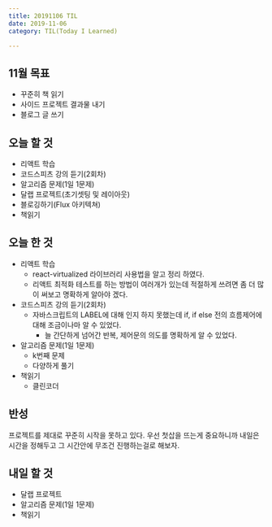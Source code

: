 ```yaml
---
title: 20191106 TIL
date: 2019-11-06
category: TIL(Today I Learned)

---
```


## 11월 목표

- 꾸준히 책 읽기
- 사이드 프로젝트 결과물 내기
- 블로그 글 쓰기

## 오늘 할 것

- 리액트 학습
- 코드스피츠 강의 듣기(2회차)
- 알고리즘 문제(1일 1문제)
- 달랩 프로젝트(초기셋팅 및 레이아웃)
- 블로깅하기(Flux 아키텍쳐)
- 책읽기

## 오늘 한 것

- 리액트 학습
  - react-virtualized 라이브러리 사용법을 알고 정리 하였다.
  - 리액트 최적화 테스트를 하는 방법이 여러개가 있는데 적절하게 쓰려면 좀 더 많이 써보고
		명확하게 알아야 겠다.
- 코드스피츠 강의 듣기(2회차)
  - 자바스크립트의 LABEL에 대해 인지 하지 못했는데 if, if else 전의 흐름제어에 대해 
		조금이나마 알 수 있었다.
	- 늘 간단하게 넘어간 반복, 제어문의 의도를 명확하게 알 수 있었다.
- 알고리즘 문제(1일 1문제)
  - k번째 문제
  - 다양하게 풀기
- 책읽기
  - 클린코더

## 반성

프로젝트를 제대로 꾸준히 시작을 못하고 있다. 우선 첫삽을 뜨는게 중요하니까
내일은 시간을 정해두고 그 시간안에 무조건 진행하는걸로 해보자.

## 내일 할 것

- 달랩 프로젝트
- 알고리즘 문제(1일 1문제)
- 책읽기

